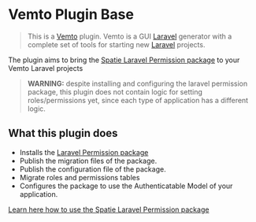 # Vemto Plugin Base

> This is a [Vemto](https://vemto.app) plugin. Vemto is a GUI [Laravel](https://laravel.com) generator with a complete set of tools for starting new [Laravel](https://laravel.com) projects. 

The plugin aims to bring the [Spatie Laravel Permission package](https://spatie.be/docs/laravel-permission) to your Vemto Laravel projects

> **WARNING:** despite installing and configuring the laravel permission package, this plugin does not contain logic for setting roles/permissions yet, since each type of application has a different logic.

## What this plugin does

- Installs the [Laravel Permission package](https://spatie.be/docs/laravel-permission)
- Publish the migration files of the package.
- Publish the configuration file of the package.
- Migrate roles and permissions tables
- Configures the package to use the Authenticatable Model of your application.

[Learn here how to use the Spatie Laravel Permission package](https://spatie.be/docs/laravel-permission)
